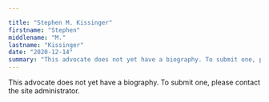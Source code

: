 ```yaml
---

title: "Stephen M. Kissinger"
firstname: "Stephen"
middlename: "M."
lastname: "Kissinger"
date: "2020-12-14"
summary: "This advocate does not yet have a biography. To submit one, please contact the site administrator."
---
```

This advocate does not yet have a biography. To submit one, please contact the site administrator.


